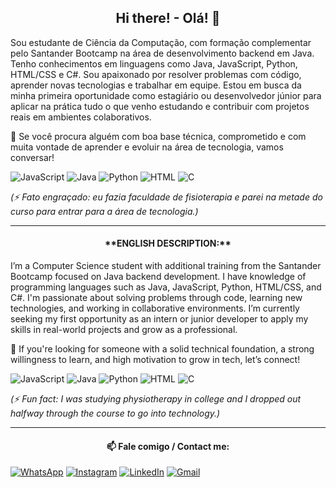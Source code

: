 <h2 align="center"> Hi there! - Olá! 👋 </h2>

  Sou estudante de Ciência da Computação, com formação complementar pelo Santander Bootcamp na área de desenvolvimento backend em Java. Tenho conhecimentos em linguagens como Java, JavaScript, Python, HTML/CSS e C#. Sou apaixonado por resolver problemas com código, aprender novas tecnologias e trabalhar em equipe. Estou em busca da minha primeira oportunidade como estagiário ou desenvolvedor júnior para aplicar na prática tudo o que venho estudando e contribuir com projetos reais em ambientes colaborativos.

🚀 Se você procura alguém com boa base técnica, comprometido e com muita vontade de aprender e evoluir na área de tecnologia, vamos conversar!
  
   ![JavaScript](https://img.shields.io/badge/JavaScript-F7DF1E?style=for-the-badge&logo=javascript&logoColor=black)
   ![Java](https://img.shields.io/badge/java-%23ED8B00.svg?style=for-the-badge&logo=openjdk&logoColor=white)
   ![Python](https://img.shields.io/badge/python-3670A0?style=for-the-badge&logo=python&logoColor=ffdd54)
   ![HTML](https://img.shields.io/badge/HTML-239120?style=for-the-badge&logo=html5&logoColor=white)
   ![C](https://img.shields.io/badge/C-00599C?style=for-the-badge&logo=c&logoColor=white)

  _(⚡ Fato engraçado: eu fazia faculdade de fisioterapia e parei na metade do curso para entrar para a área de tecnologia.)_

---

<h4 align="center"> **ENGLISH DESCRIPTION:** </h4>

  I’m a Computer Science student with additional training from the Santander Bootcamp focused on Java backend development. I have knowledge of programming languages such as Java, JavaScript, Python, HTML/CSS, and C#. I'm passionate about solving problems through code, learning new technologies, and working in collaborative environments. I’m currently seeking my first opportunity as an intern or junior developer to apply my skills in real-world projects and grow as a professional.

🚀 If you're looking for someone with a solid technical foundation, a strong willingness to learn, and high motivation to grow in tech, let’s connect!

   ![JavaScript](https://img.shields.io/badge/JavaScript-F7DF1E?style=for-the-badge&logo=javascript&logoColor=black)
   ![Java](https://img.shields.io/badge/java-%23ED8B00.svg?style=for-the-badge&logo=openjdk&logoColor=white)
   ![Python](https://img.shields.io/badge/python-3670A0?style=for-the-badge&logo=python&logoColor=ffdd54)
   ![HTML](https://img.shields.io/badge/HTML-239120?style=for-the-badge&logo=html5&logoColor=white)
   ![C](https://img.shields.io/badge/C-00599C?style=for-the-badge&logo=c&logoColor=white)

 _(⚡ Fun fact: I was studying physiotherapy in college and I dropped out halfway through the course to go into technology.)_ 

---

 <h4 align="center"> 📫 Fale comigo / Contact me: </h4>

  [![WhatsApp](https://img.shields.io/badge/WhatsApp-25D366?style=for-the-badge&logo=whatsapp&logoColor=white)](https://wa.me/5551994253454)
  [![Instagram](https://img.shields.io/badge/-Instagram-%23E4405F?style=for-the-badge&logo=instagram&logoColor=white)](https://www.instagram.com/natangraffitti/)
  [![LinkedIn](https://img.shields.io/badge/LinkedIn-0077B5?style=for-the-badge&logo=linkedin&logoColor=white)](https://www.linkedin.com/in/natangraffitti/)
  [![Gmail](https://img.shields.io/badge/Gmail-333333?style=for-the-badge&logo=gmail&logoColor=red)](mailto:natangraffi@gmail.com)
 

